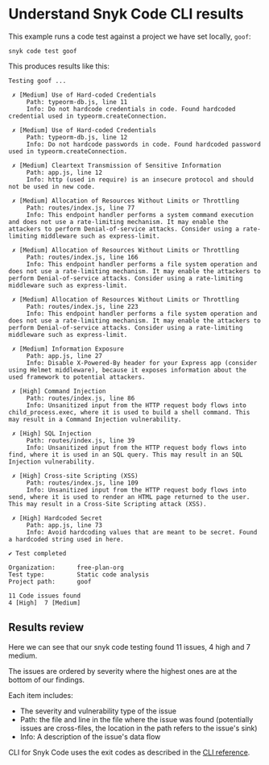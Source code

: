 # Understand Snyk Code CLI results

This example runs a code test against a project we have set locally, `goof`:

```
snyk code test goof
```

This produces results like this:

```
Testing goof ...

 ✗ [Medium] Use of Hard-coded Credentials
     Path: typeorm-db.js, line 11
     Info: Do not hardcode credentials in code. Found hardcoded credential used in typeorm.createConnection.

 ✗ [Medium] Use of Hard-coded Credentials
     Path: typeorm-db.js, line 12
     Info: Do not hardcode passwords in code. Found hardcoded password used in typeorm.createConnection.

 ✗ [Medium] Cleartext Transmission of Sensitive Information
     Path: app.js, line 12
     Info: http (used in require) is an insecure protocol and should not be used in new code.

 ✗ [Medium] Allocation of Resources Without Limits or Throttling
     Path: routes/index.js, line 77
     Info: This endpoint handler performs a system command execution and does not use a rate-limiting mechanism. It may enable the attackers to perform Denial-of-service attacks. Consider using a rate-limiting middleware such as express-limit.

 ✗ [Medium] Allocation of Resources Without Limits or Throttling
     Path: routes/index.js, line 166
     Info: This endpoint handler performs a file system operation and does not use a rate-limiting mechanism. It may enable the attackers to perform Denial-of-service attacks. Consider using a rate-limiting middleware such as express-limit.

 ✗ [Medium] Allocation of Resources Without Limits or Throttling
     Path: routes/index.js, line 223
     Info: This endpoint handler performs a file system operation and does not use a rate-limiting mechanism. It may enable the attackers to perform Denial-of-service attacks. Consider using a rate-limiting middleware such as express-limit.

 ✗ [Medium] Information Exposure
     Path: app.js, line 27
     Info: Disable X-Powered-By header for your Express app (consider using Helmet middleware), because it exposes information about the used framework to potential attackers.

 ✗ [High] Command Injection
     Path: routes/index.js, line 86
     Info: Unsanitized input from the HTTP request body flows into child_process.exec, where it is used to build a shell command. This may result in a Command Injection vulnerability.

 ✗ [High] SQL Injection
     Path: routes/index.js, line 39
     Info: Unsanitized input from the HTTP request body flows into find, where it is used in an SQL query. This may result in an SQL Injection vulnerability.

 ✗ [High] Cross-site Scripting (XSS)
     Path: routes/index.js, line 109
     Info: Unsanitized input from the HTTP request body flows into send, where it is used to render an HTML page returned to the user. This may result in a Cross-Site Scripting attack (XSS).

 ✗ [High] Hardcoded Secret
     Path: app.js, line 73
     Info: Avoid hardcoding values that are meant to be secret. Found a hardcoded string used in here.

✔ Test completed

Organization:      free-plan-org
Test type:         Static code analysis
Project path:      goof

11 Code issues found
4 [High]  7 [Medium]
```

## Results review

Here we can see that our snyk code testing found 11 issues, 4 high and 7 medium.

The issues are ordered by severity where the highest ones are at the bottom of our findings.

Each item includes:

* The severity and vulnerability type of the issue
* Path: the file and line in the file where the issue was found (potentially issues are cross-files, the location in the path refers to the issue's sink)
* Info: A description of the issue's data flow

CLI for Snyk Code uses the exit codes as described in the [CLI reference](../../../features/snyk-cli/cli-reference/#exit-codes).
